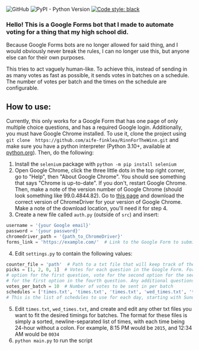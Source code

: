 ![GitHub](https://img.shields.io/github/license/Angainor64/RinnForTheWinn)
![PyPI - Python Version](https://img.shields.io/pypi/pyversions/selenium)
[![Code style: black](https://img.shields.io/badge/code%20style-black-000000.svg)](https://github.com/psf/black)

### Hello! This is a Google Forms bot that I made to automate voting for a thing that my high school did.
Because Google Forms bots are no longer allowed for said thing, and I would obviously never break the rules, I can no 
longer use this, but anyone else can for their own purposes.

This tries to act vaguely human-like. To achieve this, instead of sending in as many votes as fast as possible, it sends
votes in batches on a schedule. The number of votes per batch and the times on the schedule are configurable.

## How to use:
Currently, this only works for a Google Form that has one page of only multiple choice questions, and has a required 
Google login. Additionally, you must have Google Chrome installed. To use it, clone the project using `git clone 
https://github.com/aife-finklea/RinnForTheWinn.git` and make sure you have a python interpreter (Python 3.10+, available
at [python.org](https://www.python.org/downloads)). Then, do the following:

1. Install the `selenium` package with `python -m pip install selenium`
2. Open Google Chrome, click the three little dots in the top right corner, go to "Help", then "About Google Chrome".
You should see something that says "Chrome is up-to-date". If you don't, restart Google Chrome. Then, make a note of the
version number of Google Chrome (should look something like 99.0.4844.82). Go to 
[this page](https://chromedriver.chromium.org/downloads) and download the correct version of ChromeDriver for your
version of Google Chrome. Make a note of the download location, you'll need it for step 4. 
3. Create a new file called `auth.py` (outside of `src`) and insert:
```python
username = '{your Google email}'
password = '{your password}'
chromedriver_path = '{path_to_ChromeDriver}'
forms_link = 'https://example.com/'  # Link to the Google Form to submit responses to
```
4. Edit `settings.py` to contain the following values:
```python
counter_file = 'path'  # Path to a txt file that will keep track of the number of votes so far
picks = [1, 2, 0, 1]  # Votes for each question in the Google Form. For example, `[1, 2, 0, 1]` will vote for the first
# option for the first question, vote for the second option for the second question, skip the third question, and vote 
# for the first option in the fourth question. Any additional questions in the Google Form will be ignored. 
votes_per_batch = 10  # Number of votes to be sent in per batch
schedules = ['times.txt', 'times.txt', 'times.txt', 'wed_times.txt', 'times.txt', 'times.txt', 'times.txt']
# This is the list of schedules to use for each day, starting with Sunday
```
5. Edit `times.txt`, `wed_times.txt`, and create and edit any other txt files you want to fit the desired timings for 
batches. The format for these files is simply a sorted, newline-separated list of times, with each time being 24-hour 
without a colon. For example, 8:15 PM would be `2015`, and 12:34 AM would be `0034`
6. `python main.py` to run the script
